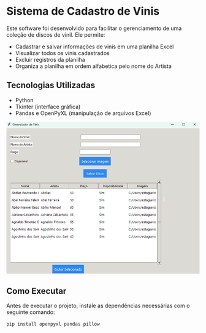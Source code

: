 # Sistema de Cadastro de Vinis

Este software foi desenvolvido para facilitar o gerenciamento de uma coleção de discos de vinil. Ele permite:

- Cadastrar e salvar informações de vinis em uma planilha Excel  
- Visualizar todos os vinis cadastrados  
- Excluir registros da planilha
- Organiza a planilha em ordem alfabetica pelo nome do Artista

## Tecnologias Utilizadas

- Python  
- Tkinter (interface gráfica)  
- Pandas e OpenPyXL (manipulação de arquivos Excel)

<img src="/assets/Software.png">

## Como Executar

Antes de executar o projeto, instale as dependências necessárias com o seguinte comando:

```bash
pip install openpyxl pandas pillow
